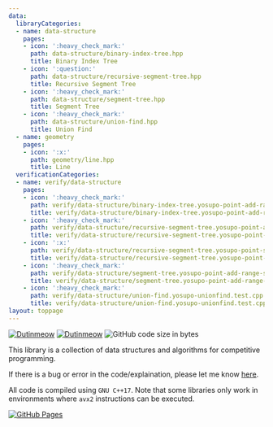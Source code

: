 ```yaml
---
data:
  libraryCategories:
  - name: data-structure
    pages:
    - icon: ':heavy_check_mark:'
      path: data-structure/binary-index-tree.hpp
      title: Binary Index Tree
    - icon: ':question:'
      path: data-structure/recursive-segment-tree.hpp
      title: Recursive Segment Tree
    - icon: ':heavy_check_mark:'
      path: data-structure/segment-tree.hpp
      title: Segment Tree
    - icon: ':heavy_check_mark:'
      path: data-structure/union-find.hpp
      title: Union Find
  - name: geometry
    pages:
    - icon: ':x:'
      path: geometry/line.hpp
      title: Line
  verificationCategories:
  - name: verify/data-structure
    pages:
    - icon: ':heavy_check_mark:'
      path: verify/data-structure/binary-index-tree.yosupo-point-add-range-sum.test.cpp
      title: verify/data-structure/binary-index-tree.yosupo-point-add-range-sum.test.cpp
    - icon: ':heavy_check_mark:'
      path: verify/data-structure/recursive-segment-tree.yosupo-point-add-range-sum.test.cpp
      title: verify/data-structure/recursive-segment-tree.yosupo-point-add-range-sum.test.cpp
    - icon: ':x:'
      path: verify/data-structure/recursive-segment-tree.yosupo-point-set-range-composite.test.cpp
      title: verify/data-structure/recursive-segment-tree.yosupo-point-set-range-composite.test.cpp
    - icon: ':heavy_check_mark:'
      path: verify/data-structure/segment-tree.yosupo-point-add-range-sum.test.cpp
      title: verify/data-structure/segment-tree.yosupo-point-add-range-sum.test.cpp
    - icon: ':heavy_check_mark:'
      path: verify/data-structure/union-find.yosupo-unionfind.test.cpp
      title: verify/data-structure/union-find.yosupo-unionfind.test.cpp
layout: toppage
---
```

[![Dutinmeow](https://img.shields.io/endpoint?url=https%3A%2F%2Fatcoder-badges.now.sh%2Fapi%2Fatcoder%2Fjson%2FNyaan)](https://atcoder.jp/users/dutinmeow)
[![Dutinmeow](https://img.shields.io/endpoint?url=https%3A%2F%2Fatcoder-badges.now.sh%2Fapi%2Fcodeforces%2Fjson%2FNyaan)](https://codeforces.com/profile/dutin)
![GitHub code size in bytes](https://img.shields.io/github/languages/code-size/dutinmeow/library?style=flat-square)

This library is a collection of data structures and algorithms for competitive programming. 

If there is a bug or error in the code/explaination, please let me know [here](https://github.com/dutinmeow/library/issues/new/choose).

All code is compiled using `GNU C++17`. Note that some libraries only work in environments where `avx2` instructions can be executed.

[![GitHub Pages](https://img.shields.io/static/v1?label=GitHub+Pages&message=Homepage+&color=brightgreen&logo=github)](https://dutinmeow.github.io/)
